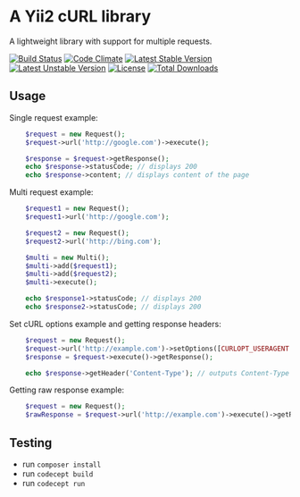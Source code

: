 # A Yii2 cURL library

A lightweight library with support for multiple requests.

[![Build Status](https://travis-ci.org/pahanini/yii2-curl.svg)](https://travis-ci.org/pahanini/yii2-curl)
[![Code Climate](https://codeclimate.com/github/pahanini/yii2-curl/badges/gpa.svg)](https://codeclimate.com/github/pahanini/yii2-curl)
[![Latest Stable Version](https://poser.pugx.org/pahanini/yii2-curl/v/stable.svg)](https://packagist.org/packages/pahanini/yii2-curl)
[![Latest Unstable Version](https://poser.pugx.org/pahanini/yii2-curl/v/unstable.svg)](https://packagist.org/packages/pahanini/yii2-curl)
[![License](https://poser.pugx.org/pahanini/yii2-curl/license.svg)](https://packagist.org/packages/pahanini/yii2-curl)
[![Total Downloads](https://poser.pugx.org/pahanini/yii2-curl/downloads.svg)](https://packagist.org/packages/pahanini/yii2-curl)

## Usage

Single request example:
```php
	$request = new Request();
	$request->url('http://google.com')->execute();

	$response = $request->getResponse();
	echo $response->statusCode; // displays 200
	echo $response->content; // displays content of the page
```

Multi request example:
```php
	$request1 = new Request();
	$request1->url('http://google.com');

	$request2 = new Request();
	$request2->url('http://bing.com');

	$multi = new Multi();
	$multi->add($request1);
	$multi->add($request2);
	$multi->execute();

	echo $response1->statusCode; // displays 200
	echo $response2->statusCode; // displays 200
```

Set cURL options example and getting response headers:
```php
	$request = new Request();
	$request->url('http://example.com')->setOptions([CURLOPT_USERAGENT => 'Custom']);
	$response = $request->execute()->getResponse();

	echo $response->getHeader('Content-Type'); // outputs Content-Type header value
```

Getting raw response example:
```php
	$request = new Request();
	$rawResponse = $request->url('http://example.com')->execute()->getRawResponse();
```

## Testing

- run `composer install`
- run `codecept build`
- run `codecept run`
